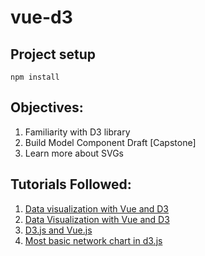 # vue-d3

## Project setup
```
npm install
```

## Objectives:

1) Familiarity with D3 library
2) Build Model Component Draft [Capstone]
3) Learn more about SVGs

## Tutorials Followed:
1. [Data visualization with Vue and D3](https://blog.logrocket.com/data-visualization-with-vue-and-d3/)
2. [Data Visualization with Vue and D3](https://alligator.io/vuejs/visualization-vue-d3/)
3. [D3.js and Vue.js](https://dev.to/andre347/d3js-and-vuejs--30c8)
4. [Most basic network chart in d3.js](https://d3-graph-gallery.com/graph/network_basic.html)